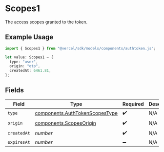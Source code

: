 # Scopes1

The access scopes granted to the token.

## Example Usage

```typescript
import { Scopes1 } from "@vercel/sdk/models/components/authtoken.js";

let value: Scopes1 = {
  type: "user",
  origin: "otp",
  createdAt: 6461.81,
};
```

## Fields

| Field                                                                            | Type                                                                             | Required                                                                         | Description                                                                      |
| -------------------------------------------------------------------------------- | -------------------------------------------------------------------------------- | -------------------------------------------------------------------------------- | -------------------------------------------------------------------------------- |
| `type`                                                                           | [components.AuthTokenScopesType](../../models/components/authtokenscopestype.md) | :heavy_check_mark:                                                               | N/A                                                                              |
| `origin`                                                                         | [components.ScopesOrigin](../../models/components/scopesorigin.md)               | :heavy_check_mark:                                                               | N/A                                                                              |
| `createdAt`                                                                      | *number*                                                                         | :heavy_check_mark:                                                               | N/A                                                                              |
| `expiresAt`                                                                      | *number*                                                                         | :heavy_minus_sign:                                                               | N/A                                                                              |